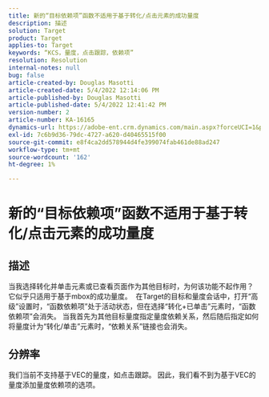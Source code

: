 ```yaml
---
title: 新的“目标依赖项”函数不适用于基于转化/点击元素的成功量度
description: 描述
solution: Target
product: Target
applies-to: Target
keywords: “KCS，量度，点击跟踪，依赖项”
resolution: Resolution
internal-notes: null
bug: false
article-created-by: Douglas Masotti
article-created-date: 5/4/2022 12:14:06 PM
article-published-by: Douglas Masotti
article-published-date: 5/4/2022 12:41:42 PM
version-number: 2
article-number: KA-16165
dynamics-url: https://adobe-ent.crm.dynamics.com/main.aspx?forceUCI=1&pagetype=entityrecord&etn=knowledgearticle&id=3d4781ad-a3cb-ec11-a7b6-6045bd00d7cd
exl-id: 7c6b9d36-79dc-4727-a620-d40465515f00
source-git-commit: e8f4ca2dd578944d4fe399074fab461de88ad247
workflow-type: tm+mt
source-wordcount: '162'
ht-degree: 1%

---
```


# 新的“目标依赖项”函数不适用于基于转化/点击元素的成功量度

## 描述


当我选择转化并单击元素或已查看页面作为其他目标时，为何该功能不起作用？ 它似乎只适用于基于mbox的成功量度。 
在Target的目标和量度会话中，打开“高级”设置时，“函数依赖项”处于活动状态，但在选择“转化+已单击”元素时，“函数依赖项”会消失。 当我首先为其他目标量度指定量度依赖关系，然后随后指定如何将量度计为“转化/单击”元素时，“依赖关系”链接也会消失。


## 分辨率


我们当前不支持基于VEC的量度，如点击跟踪。 因此，我们看不到为基于VEC的量度添加量度依赖项的选项。
